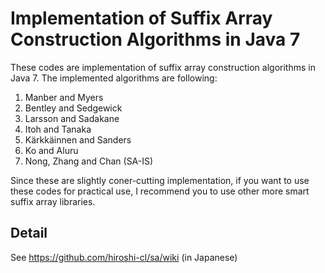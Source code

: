 # Implementation of Suffix Array Construction Algorithms in Java 7

These codes are implementation of suffix array construction algorithms in Java 7.
The implemented algorithms are following:

1. Manber and Myers
2. Bentley and Sedgewick
3. Larsson and Sadakane
4. Itoh and Tanaka
5. K&auml;rkk&auml;innen and Sanders
6. Ko and Aluru
7. Nong, Zhang and Chan (SA-IS)

Since these are slightly coner-cutting implementation, if you want to use these codes for practical use, I recommend you to use other more smart suffix array libraries.

## Detail
See https://github.com/hiroshi-cl/sa/wiki (in Japanese)